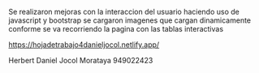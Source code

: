 Se realizaron mejoras con la interaccion del usuario haciendo uso de javascript y bootstrap
se cargaron imagenes que cargan dinamicamente conforme se va recorriendo la pagina con las tablas interactivas

https://hojadetrabajo4danieljocol.netlify.app/

Herbert Daniel Jocol Morataya 949022423
